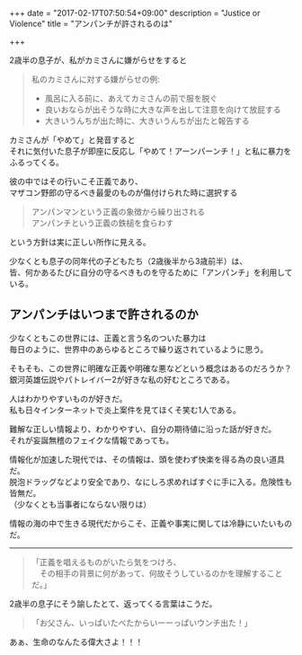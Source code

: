 +++
date = "2017-02-17T07:50:54+09:00"
description = "Justice or Violence"
title = "アンパンチが許されるのは"

+++

2歳半の息子が、私がカミさんに嫌がらせをすると  

> 私のカミさんに対する嫌がらせの例:  
> - 風呂に入る前に、あえてカミさんの前で服を脱ぐ  
> - 良いおならが出そうな時に大きな声を出して注意を向けて放屁する  
> - 大きいうんちが出た時に、大きいうんちが出たと報告する  
  
カミさんが「やめて」と発音すると  
それに気付いた息子が即座に反応し「やめて！アーンパーンチ！」と私に暴力をふるってくる。  
  
彼の中ではその行いこそ正義であり、  
マザコン野郎の守るべき最愛のものが傷付けられた時に選択する  

> アンパンマンという正義の象徴から繰り出される  
> アンパンチという正義の鉄槌を食らわす

という方針は実に正しい所作に見える。  
  
少なくとも息子の同年代の子どもたち（2歳後半から3歳前半）は、  
皆、何かあるたびに自分の守るべきものを守るために「アンパンチ」を利用している。  
  
  
## アンパンチはいつまで許されるのか  
少なくともこの世界には、正義と言う名のついた暴力は  
毎日のように、世界中のあらゆるところで繰り返されているように思う。  
  
そもそも、この世界に明確な正義や明確な悪などという概念はあるのだろうか？  
銀河英雄伝説やパトレイバー2が好きな私の好むところである。  
  
人はわかりやすいものが好きだ。  
私も日々インターネットで炎上案件を見てほくそ笑む1人である。  
  
難解な正しい情報より、わかりやすい、自分の期待値に沿った話が好きだ。  
それが妄誕無稽のフェイクな情報であっても。  
  
情報化が加速した現代では、その情報は、頭を使わず快楽を得る為の良い道具だ。  
脱泡ドラッグなどより安全であり、なにしろ求めればすぐに手に入る。危険性も皆無だ。  
（少なくとも当事者にならない限りは）
  
情報の海の中で生きる現代だからこそ、正義や事実に関しては冷静にいたいものだ。
  
--- 
  
> 「正義を唱えるものがいたら気をつけろ、  
> 　その相手の背景に何があって、何故そうしているのかを理解することだ。」  
  
2歳半の息子にそう諭したとて、返ってくる言葉はこうだ。  

> 「お父さん、いっぱいたべたからいーーっぱいウンチ出た！」  
  
あぁ、生命のなんたる偉大さよ！！！
